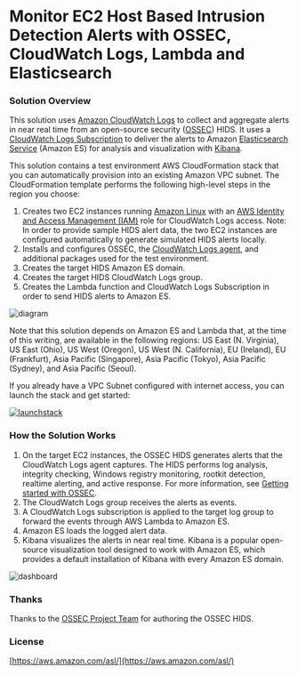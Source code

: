 # Monitor EC2 Host Based Intrusion Detection Alerts with OSSEC, CloudWatch Logs, Lambda and Elasticsearch

### Solution Overview
This solution uses [Amazon CloudWatch Logs](http://docs.aws.amazon.com/AmazonCloudWatch/latest/logs/WhatIsCloudWatchLogs.html) to collect and aggregate alerts in near real time from an open-source security ([OSSEC](http://ossec.github.io/)) HIDS. It uses a [CloudWatch Logs Subscription](http://docs.aws.amazon.com/AmazonCloudWatch/latest/logs/Subscriptions.html) to deliver the alerts to Amazon [Elasticsearch Service](https://aws.amazon.com/elasticsearch-service/) (Amazon ES) for analysis and visualization with [Kibana](https://en.wikipedia.org/wiki/Kibana).

This solution contains a test environment AWS CloudFormation stack that you can automatically provision into an existing Amazon VPC subnet. The CloudFormation template performs the following high-level steps in the region you choose:

1.	Creates two EC2 instances running [Amazon Linux](https://aws.amazon.com/amazon-linux-ami/) with an [AWS Identity and Access Management (IAM)](http://docs.aws.amazon.com/AWSEC2/latest/UserGuide/iam-roles-for-amazon-ec2.html) role for CloudWatch Logs access. Note: In order to provide sample HIDS alert data, the two EC2 instances are configured automatically to generate simulated HIDS alerts locally.
2.	Installs and configures OSSEC, the [CloudWatch Logs agent](http://docs.aws.amazon.com/AmazonCloudWatch/latest/logs/QuickStartEC2Instance.html), and additional packages used for the test environment.
3.	Creates the target HIDS Amazon ES domain.
4.	Creates the target HIDS CloudWatch Logs group.
5.	Creates the Lambda function and CloudWatch Logs Subscription in order to send HIDS alerts to Amazon ES.

![diagram](https://github.com/awslabs/hids-cloudwatchlogs-elasticsearch-template/blob/master/images/hids-cwl-es.png)

Note that this solution depends on Amazon ES and Lambda that, at the time of this writing, are available in the following regions: US East (N. Virginia), US East (Ohio), US West (Oregon), US West (N. California), EU (Ireland), EU (Frankfurt), Asia Pacific (Singapore), Asia Pacific (Tokyo), Asia Pacific (Sydney), and Asia Pacific (Seoul).

If you already have a VPC Subnet configured with internet access, you can launch the stack and get started:

[![launchstack](https://github.com/awslabs/hids-cloudwatchlogs-elasticsearch-template/blob/master/images/launch-stack-png)](https://console.aws.amazon.com/cloudformation/home?#/stacks/new?stackName=HIDS-Alerts-ES-Test-Stack&templateURL=)

### How the Solution Works
1.	On the target EC2 instances, the OSSEC HIDS generates alerts that the CloudWatch Logs agent captures. The HIDS performs log analysis, integrity checking, Windows registry monitoring, rootkit detection, realtime alerting, and active response. For more information, see [Getting started with OSSEC](http://ossec.github.io/docs/manual/non-technical-overview.html).
2.	The CloudWatch Logs group receives the alerts as events.
3.	A CloudWatch Logs subscription is applied to the target log group to forward the events through AWS Lambda to Amazon ES.
4.	Amazon ES loads the logged alert data.
5.	Kibana visualizes the alerts in near real time. Kibana is a popular open-source visualization tool designed to work with Amazon ES, which provides a default installation of Kibana with every Amazon ES domain.

![dashboard](https://github.com/awslabs/hids-cloudwatchlogs-elasticsearch-template/blob/master/images/hids-dashboard.png)

### Thanks
Thanks to the [OSSEC Project Team](http://ossec.github.io/about.html#ossec-team) for authoring the OSSEC HIDS.

### License
[https://aws.amazon.com/asl/](https://aws.amazon.com/asl/)
